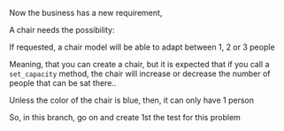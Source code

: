 Now the business has a new requirement, 

A chair needs the possibility: 

If requested, a chair model will be able to adapt between 1, 2 or 3 people

Meaning, that you can create a chair, but it is expected that if you call a 
`set_capacity` method, the chair will increase or decrease the number of people 
that can be sat there.. 

Unless the color of the chair is blue, then, it can only have 1 person 

So, in this branch, go on and create 1st the test for this problem 